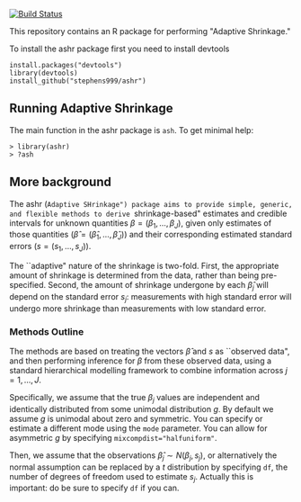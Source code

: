 [![Build Status](https://travis-ci.org/stephens999/ashr.svg)](https://travis-ci.org/stephens999/ashr)

This repository contains an R package for performing "Adaptive Shrinkage."

To install the ashr package first you need to install devtools
```
install.packages("devtools")
library(devtools)
install_github("stephens999/ashr")
```

## Running Adaptive Shrinkage

The main function in the ashr package is `ash`. To get minimal help:
```
> library(ashr)
> ?ash
```

## More background

The ashr (``Adaptive SHrinkage") package aims to provide simple, generic, and flexible methods to derive ``shrinkage-based" estimates and credible intervals for unknown quantities $\beta=(\beta_1,\dots,\beta_J)$, given only estimates of those quantities ($\hat\beta=(\hat\beta_1,\dots, \hat\beta_J)$) and their corresponding estimated standard errors ($s=(s_1,\dots,s_J)$). 

The ``adaptive" nature of the shrinkage is two-fold. First, the appropriate amount of shrinkage is determined from the data, rather than being pre-specified. Second, the amount of shrinkage undergone by each $\hat\beta_j$ will depend on the standard error $s_j$: measurements with high standard error will undergo more shrinkage than measurements with low standard error.


### Methods Outline

The methods are based on treating the vectors $\hat\beta$
and $s$ as ``observed data", and then performing inference for $\beta$ from these observed data, using a standard hierarchical modelling framework
to combine information across $j=1,\dots,J$.

Specifically, we assume that the true 
$\beta_j$ values are independent
and identically distributed from some unimodal distribution $g$.
By default we assume $g$ is unimodal about zero and symmetric.
You can specify or estimate a different mode using the `mode` parameter.
You can allow for asymmetric $g$ by specifying `mixcompdist="halfuniform"`.

Then, we assume that the observations $\hat\beta_j \sim N(\beta_j,s_j)$,
or alternatively the normal assumption can be replaced by a $t$ distribution
by specifying `df`, the number of degrees of freedom used to estimate $s_j$.
Actually this is important: do be sure to specify `df` if you can.

